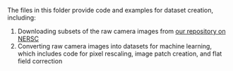 The files in this folder provide code and examples for dataset creation, including:
1. Downloading subsets of the raw camera images from [our repository on NERSC](https://portal.nersc.gov/project/m3795/hrtem-generalization/)
2. Converting raw camera images into datasets for machine learning, which includes code for pixel rescaling, image patch creation, and flat field correction
